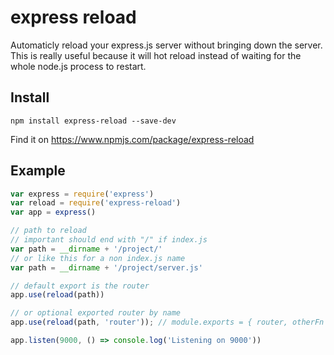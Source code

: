 # express reload

Automaticly reload your express.js server without bringing down the server. This is really useful because it will hot reload instead of waiting for the whole node.js process to restart.

## Install

```
npm install express-reload --save-dev
```

Find it on https://www.npmjs.com/package/express-reload

## Example

```js
var express = require('express')
var reload = require('express-reload')
var app = express()

// path to reload
// important should end with "/" if index.js
var path = __dirname + '/project/'
// or like this for a non index.js name
var path = __dirname + '/project/server.js'

// default export is the router
app.use(reload(path))

// or optional exported router by name
app.use(reload(path, 'router')); // module.exports = { router, otherFn };       

app.listen(9000, () => console.log('Listening on 9000'))

```
